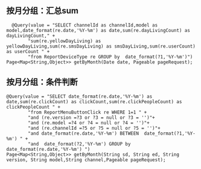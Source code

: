 ## 按月分组：汇总sum
      @Query(value = "SELECT channelId as channelId,model as model,date_format(re.date,'%Y-%m') as date,sum(re.dayLivingCount) as dayLivingCount," +
            "sum(re.yellowDayLiving) as yellowDayLiving,sum(re.smsDayLiving) as smsDayLiving,sum(re.userCount) as userCount " +
            "from ReportDeviceType re GROUP by  date_format(?1,'%Y-%m')")
    Page<Map<String,Object>> getByMonth(Date date, Pageable pageRequest);
## 按月分组：条件判断
    @Query(value = "SELECT date_format(re.date,'%Y-%m') as date,sum(re.clickCount) as clickCount,sum(re.clickPeopleCount) as clickPeopleCount " +
            "from ReportMenuButtonClick re WHERE 1=1 " +
            "and (re.version =?3 or ?3 = null or ?3 = '')"+
            "and (re.model =?4 or ?4 = null or ?4 = '')"+
            "and (re.channelId =?5 or ?5 = null or ?5 = '')"+
            "and date_format(re.date,'%Y-%m') BETWEEN  date_format(?1,'%Y-%m') " +
            "and  date_format(?2,'%Y-%m') GROUP by  date_format(re.date,'%Y-%m') ")
    Page<Map<String,Object>> getByMonth(String sd, String ed, String version, String model,String channel,Pageable pageRequest);
